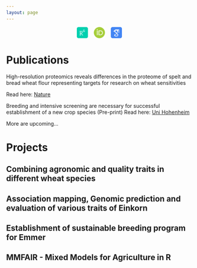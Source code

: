 ```yaml
---
layout: page
---
```


<div align="center">
<a href="https://www.researchgate.net/profile/Muhammad_Afzal118" target="_blank"><img src="/assets/img/researchgate_icon_130843.png" alt="Research Gate" height="30"></a> &nbsp;&nbsp; <a href="https://orcid.org/0000-0002-1020-4133" target="_blank"><img src="/assets/img/orcid_icon_130865.png" alt="ORCID" height="30"></a> &nbsp;&nbsp; <a href="https://scholar.google.com/citations?user=LiKNUFkAAAAJ&hl=en" target="_blank"><img src="/assets/img/google_scholar_icon_130918.png" alt="Google Scholar" height="30"></a>
</div>

# Publications

High-resolution proteomics reveals differences in the proteome of spelt and bread wheat flour representing targets for research on wheat sensitivities

Read here: [Nature](https://www.nature.com/articles/s41598-020-71712-5)

Breeding and intensive screening are necessary for successful establishment of a new crop species (Pre-print)
Read here: [Uni Hohenheim](https://weizen.uni-hohenheim.de/fileadmin/einrichtungen/lsa-weizen/Bilder/Longin/Emmer_MLR_Agro.pdf)

More are upcoming...

# Projects

## Combining agronomic and quality traits in different wheat species

## Association mapping, Genomic prediction and evaluation of various traits of Einkorn

## Establishment of sustainable breeding program for Emmer

## MMFAIR - Mixed Models for Agriculture in R
